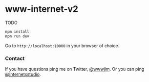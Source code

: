 # www-internet-v2

TODO

```sh
npm install
npm run dev
```

Go to `http://localhost:10000` in your browser of choice.

### Contact

If you have questions ping me on Twitter, [@wwwjim](https://www.twitter.com/wwwjim). Or you can ping [@internetxstudio](https://x.com/internetxstudio).
